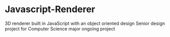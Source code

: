 # Javascript-Renderer
3D renderer built in JavaScript with an object oriented design
Senior design project for Computer Science major
ongoing project
